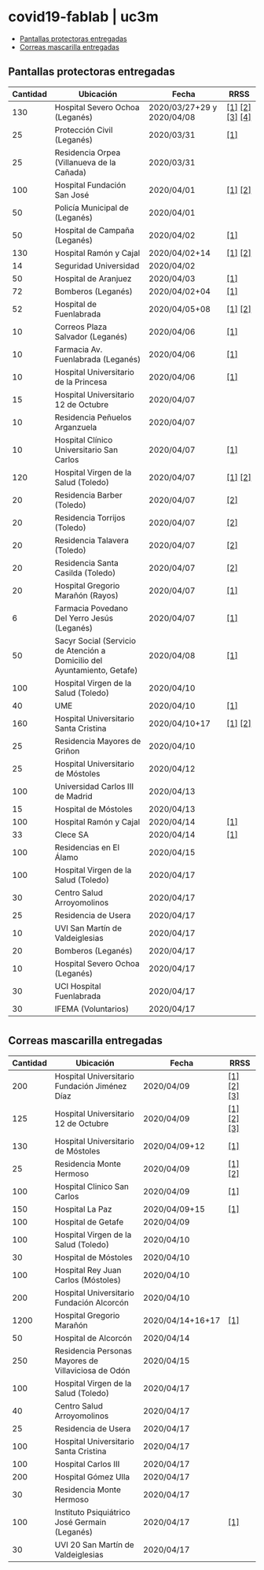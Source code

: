 # covid19-fablab | uc3m

<link rel="stylesheet" href="https://cdn.datatables.net/1.10.20/css/jquery.dataTables.min.css">

<script type="text/javascript" src="https://code.jquery.com/jquery-3.3.1.js"></script>
<script type="text/javascript" src="https://cdn.datatables.net/1.10.20/js/jquery.dataTables.min.js"></script>
<script type="text/javascript" src="https://cdn.datatables.net/plug-ins/1.10.20/api/sum().js"></script>

<script type="text/javascript">
$(document).ready(function() {
    $('#example').DataTable( {
        "paging": false,
        "searching": false,
        "info": false,
        "order": [[ 0, "desc" ]],
        drawCallback: function () {
            var api = this.api();
            $( api.table().footer() ).html( "<center><strong>Total: " + api.column( 0, {page:'current'} ).data().sum() + "</strong></center>");
        }
    });
} );
$(document).ready(function() {
    $('#example2').DataTable( {
        "paging": false,
        "searching": false,
        "info": false,
        "order": [[ 0, "desc" ]],
        drawCallback: function () {
            var api = this.api();
            $( api.table().footer() ).html( "<center><strong>Total: " + api.column( 0, {page:'current'} ).data().sum() + "</strong></center>");
        }
    });
} );
</script>

<p></p>

- [Pantallas protectoras entregadas](#pantallas-protectoras-entregadas)
- [Correas mascarilla entregadas](#correas-mascarilla-entregadas)

## Pantallas protectoras entregadas

<table id="example" class="display" style="width:100%">
    <thead>
        <tr>
            <th>Cantidad</th><th>Ubicación</th><th>Fecha</th><th>RRSS</th>
        </tr>
    </thead>
    <tbody>
        <tr><td>130</td><td>Hospital Severo Ochoa (Leganés)</td><td>2020/03/27+29 y 2020/04/08</td><td>
            <a href="https://twitter.com/uc3mRoboticsLab/status/1243642850685997063">[1]</a>
            <a href="https://twitter.com/uc3mRoboticsLab/status/1244325337829445643">[2]</a>
            <a href="https://twitter.com/davidgmato/status/1247866579154604033">[3]</a>
            <a href="https://twitter.com/nuria_imeq/status/1250047570409336833">[4]</a>
        </td></tr>
        <tr><td>25</td><td>Protección Civil (Leganés)</td><td>2020/03/31</td><td><a href="https://twitter.com/uc3mRoboticsLab/status/1245070018578190337">[1]</a></td></tr>
        <tr><td>25</td><td>Residencia Orpea (Villanueva de la Cañada)</td><td>2020/03/31</td><td></td></tr>
        <tr><td>100</td><td>Hospital Fundación San José</td><td>2020/04/01</td><td>
            <a href="https://twitter.com/uc3mRoboticsLab/status/1245422540006309889">[1]</a>
            <a href="https://twitter.com/FISJ_Madrid/status/1246023461287452672">[2]</a>
        </td></tr>
        <tr><td>50</td><td>Policía Municipal de (Leganés)</td><td>2020/04/01</td><td></td></tr>
        <tr><td>50</td><td>Hospital de Campaña (Leganés)</td><td>2020/04/02</td><td><a href="https://twitter.com/uc3mRoboticsLab/status/1245778047082598402">[1]</a></td></tr>
        <tr><td>130</td><td>Hospital Ramón y Cajal</td><td>2020/04/02+14</td><td>
            <a href="https://twitter.com/uc3m_aero/status/1246060229256716288">[1]</a>
            <a href="https://twitter.com/uc3mRoboticsLab/status/1250881480739430407">[2]</a>
        </td></tr>
        <tr><td>14</td><td>Seguridad Universidad</td><td>2020/04/02</td><td></td></tr>
        <tr><td>50</td><td>Hospital de Aranjuez</td><td>2020/04/03</td><td><a href="https://twitter.com/uc3mRoboticsLab/status/1246415631253213189">[1]</a></td></tr>
        <tr><td>72</td><td>Bomberos (Leganés)</td><td>2020/04/02+04</td><td><a href="https://twitter.com/uc3mRoboticsLab/status/1246483385826136065">[1]</a></td></tr>
        <tr><td>52</td><td>Hospital de Fuenlabrada</td><td>2020/04/05+08</td><td>
            <a href="https://twitter.com/uc3mRoboticsLab/status/1247469587064590336">[1]</a>
            <a href="https://twitter.com/nuria_imeq/status/1247245128307179520">[2]</a>
        </td></tr>
        <tr><td>10</td><td>Correos Plaza Salvador (Leganés)</td><td>2020/04/06</td><td><a href="https://twitter.com/uc3mRoboticsLab/status/1247142950280163333">[1]</a></td></tr>
        <tr><td>10</td><td>Farmacia Av. Fuenlabrada (Leganés)</td><td>2020/04/06</td><td><a href="https://twitter.com/uc3mRoboticsLab/status/1247142950280163333">[1]</a></td></tr>
        <tr><td>10</td><td>Hospital Universitario de la Princesa</td><td>2020/04/06</td><td><a href="https://twitter.com/nuria_imeq/status/1248613575817453568">[1]</a></td></tr>
        <tr><td>15</td><td>Hospital Universitario 12 de Octubre</td><td>2020/04/07</td><td></td></tr>
        <tr><td>10</td><td>Residencia Peñuelos Arganzuela</td><td>2020/04/07</td><td></td></tr>
        <tr><td>10</td><td>Hospital Clínico Universitario San Carlos</td><td>2020/04/07</td><td><a href="https://twitter.com/nuria_imeq/status/1250047570409336833">[1]</a></td></tr>
        <tr><td>120</td><td>Hospital Virgen de la Salud (Toledo)</td><td>2020/04/07</td><td>
            <a href="https://twitter.com/uc3mRoboticsLab/status/1247835218192588800">[1]</a>
            <a href="https://twitter.com/uc3m_aero/status/1247631158587916290">[2]</a>
        </td></tr>
        <tr><td>20</td><td>Residencia Barber (Toledo)</td><td>2020/04/07</td><td><a href="https://twitter.com/uc3m_aero/status/1247631158587916290">[2]</a></td></tr>
        <tr><td>20</td><td>Residencia Torrijos (Toledo)</td><td>2020/04/07</td><td><a href="https://twitter.com/uc3m_aero/status/1247631158587916290">[2]</a></td></tr>
        <tr><td>20</td><td>Residencia Talavera (Toledo)</td><td>2020/04/07</td><td><a href="https://twitter.com/uc3m_aero/status/1247631158587916290">[2]</a></td></tr>
        <tr><td>20</td><td>Residencia Santa Casilda (Toledo)</td><td>2020/04/07</td><td><a href="https://twitter.com/uc3m_aero/status/1247631158587916290">[2]</a></td></tr>
        <tr><td>20</td><td>Hospital Gregorio Marañón (Rayos)</td><td>2020/04/07</td><td><a href="https://twitter.com/nuria_imeq/status/1247955733926367250">[1]</a></td></tr>
        <tr><td>6</td><td>Farmacia Povedano Del Yerro Jesús (Leganés)</td><td>2020/04/07</td><td><a href="https://twitter.com/davidgmato/status/1250796966021410817">[1]</a></td></tr>
        <tr><td>50</td><td>Sacyr Social (Servicio de Atención a Domicilio del Ayuntamiento, Getafe)</td><td>2020/04/08</td><td><a href="https://twitter.com/uc3mRoboticsLab/status/1248161731748278273">[1]</a></td></tr>
        <tr><td>100</td><td>Hospital Virgen de la Salud (Toledo)</td><td>2020/04/10</td><td></td></tr>
        <tr><td>40</td><td>UME</td><td>2020/04/10</td><td><a href="https://twitter.com/nuria_imeq/status/1250547777366523904">[1]</a></td></tr>
        <tr><td>160</td><td>Hospital Universitario Santa Cristina</td><td>2020/04/10+17</td><td>
            <a href="https://twitter.com/nuria_imeq/status/1250547777366523904">[1]</a>
            <a href="https://twitter.com/uc3mRoboticsLab/status/1250753574260412418">[2]</a>
        </td></tr>
        <tr><td>25</td><td>Residencia Mayores de Griñon</td><td>2020/04/10</td><td></td></tr>
        <tr><td>25</td><td>Hospital Universitario de Móstoles</td><td>2020/04/12</td><td></td></tr>
        <tr><td>100</td><td>Universidad Carlos III de Madrid</td><td>2020/04/13</td><td></td></tr>
        <tr><td>15</td><td>Hospital de Móstoles</td><td>2020/04/13</td><td></td></tr>
        <tr><td>100</td><td>Hospital Ramón y Cajal</td><td>2020/04/14</td><td><a href="https://twitter.com/nuria_imeq/status/1250547777366523904">[1]</a></td></tr>
        <tr><td>33</td><td>Clece SA</td><td>2020/04/14</td><td><a href="https://twitter.com/uc3mRoboticsLab/status/1251438739257204736">[1]</a></td></tr>
        <tr><td>100</td><td>Residencias en El Álamo</td><td>2020/04/15</td><td></td></tr>
        <tr><td>100</td><td>Hospital Virgen de la Salud (Toledo)</td><td>2020/04/17</td><td></td></tr>
        <tr><td>30</td><td>Centro Salud Arroyomolinos</td><td>2020/04/17</td><td></td></tr>
        <tr><td>25</td><td>Residencia de Usera</td><td>2020/04/17</td><td></td></tr>
        <tr><td>10</td><td>UVI San Martín de Valdeiglesias</td><td>2020/04/17</td><td></td></tr>
        <tr><td>20</td><td>Bomberos (Leganés)</td><td>2020/04/17</td><td></td></tr>
        <tr><td>10</td><td>Hospital Severo Ochoa (Leganés)</td><td>2020/04/17</td><td></td></tr>
        <tr><td>30</td><td>UCI Hospital Fuenlabrada</td><td>2020/04/17</td><td></td></tr>
        <tr><td>30</td><td>IFEMA (Voluntarios)</td><td>2020/04/17</td><td></td></tr>
    </tbody>
    <tfoot>
        <tr>
            <th></th><th></th><th></th><th></th>
        </tr>
    </tfoot>
</table>

<p></p>

## Correas mascarilla entregadas

<table id="example2" class="display" style="width:100%">
    <thead>
        <tr>
            <th>Cantidad</th><th>Ubicación</th><th>Fecha</th><th>RRSS</th>
        </tr>
    </thead>
    <tbody>
        <tr><td>200</td><td>Hospital Universitario Fundación Jiménez Díaz</td><td>2020/04/09</td><td>
            <a href="https://twitter.com/uc3mRoboticsLab/status/1248304553130328066">[1]</a>
            <a href="https://twitter.com/Larryancito/status/1248752387218722816">[2]</a>
            <a href="https://twitter.com/nuria_imeq/status/1249647590297284608">[3]</a>
        </td></tr>
        <tr><td>125</td><td>Hospital Universitario 12 de Octubre</td><td>2020/04/09</td><td>
            <a href="https://twitter.com/uc3mRoboticsLab/status/1248304553130328066">[1]</a>
            <a href="https://twitter.com/ElenaVA70/status/1248579798571585537">[2]</a>
            <a href="https://twitter.com/davidgmato/status/1248935754329403399">[3]</a>
        </td></tr>
        <tr><td>130</td><td>Hospital Universitario de Móstoles</td><td>2020/04/09+12</td><td><a href="https://twitter.com/uc3mRoboticsLab/status/1248304553130328066">[1]</a></td></tr>
        <tr><td>25</td><td>Residencia Monte Hermoso</td><td>2020/04/09</td><td>
            <a href="https://twitter.com/uc3mRoboticsLab/status/1248304553130328066">[1]</a>
            <a href="https://twitter.com/natxo88/status/1249746483248857088">[2]</a>
        </td></tr>
        <tr><td>100</td><td>Hospital Clinico San Carlos</td><td>2020/04/09</td><td><a href="https://twitter.com/uc3mRoboticsLab/status/1248304553130328066">[1]</a></td></tr>
        <tr><td>150</td><td>Hospital La Paz</td><td>2020/04/09+15</td><td><a href="https://twitter.com/uc3mRoboticsLab/status/1248304553130328066">[1]</a></td></tr>
        <tr><td>100</td><td>Hospital de Getafe</td><td>2020/04/09</td><td></td></tr>
        <tr><td>100</td><td>Hospital Virgen de la Salud (Toledo)</td><td>2020/04/10</td><td></td></tr>
        <tr><td>30</td><td>Hospital de Móstoles</td><td>2020/04/10</td><td></td></tr>
        <tr><td>100</td><td>Hospital Rey Juan Carlos (Móstoles)</td><td>2020/04/10</td><td></td></tr>
        <tr><td>200</td><td>Hospital Universitario Fundación Alcorcón</td><td>2020/04/10</td><td></td></tr>
        <tr><td>1200</td><td>Hospital Gregorio Marañón</td><td>2020/04/14+16+17</td><td>
            <a href="https://twitter.com/3d_maranon/status/1250010760014630912">[1]</a>
        </td></tr>
        <tr><td>50</td><td>Hospital de Alcorcón</td><td>2020/04/14</td><td></td></tr>
        <tr><td>250</td><td>Residencia Personas Mayores de Villaviciosa de Odón</td><td>2020/04/15</td><td></td></tr>
        <tr><td>100</td><td>Hospital Virgen de la Salud (Toledo)</td><td>2020/04/17</td><td></td></tr>
        <tr><td>40</td><td>Centro Salud Arroyomolinos</td><td>2020/04/17</td><td></td></tr>
        <tr><td>25</td><td>Residencia de Usera</td><td>2020/04/17</td><td></td></tr>
        <tr><td>100</td><td>Hospital Universitario Santa Cristina</td><td>2020/04/17</td><td></td></tr>
        <tr><td>100</td><td>Hospital Carlos III</td><td>2020/04/17</td><td></td></tr>
        <tr><td>200</td><td>Hospital Gómez Ulla</td><td>2020/04/17</td><td></td></tr>
        <tr><td>30</td><td>Residencia Monte Hermoso</td><td>2020/04/17</td><td></td></tr>
        <tr><td>100</td><td>Instituto Psiquiátrico José Germain (Leganés)</td><td>2020/04/17</td><td><a href="https://twitter.com/uc3mRoboticsLab/status/1251497914653966336">[1]</a></td></tr>
        <tr><td>30</td><td>UVI 20 San Martín de Valdeiglesias</td><td>2020/04/17</td><td></td></tr>
    </tbody>
    <tfoot>
        <tr>
            <th></th><th></th><th></th><th></th>
        </tr>
    </tfoot>
</table>

